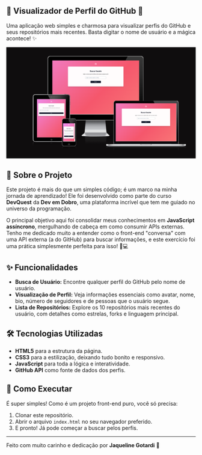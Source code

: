 ## 🚀 Visualizador de Perfil do GitHub 🚀

Uma aplicação web simples e charmosa para visualizar perfis do GitHub e seus repositórios mais recentes. Basta digitar o nome de usuário e a mágica acontece! ✨

![preview](src/imagens/tela-responsive.png)

## 🎯 Sobre o Projeto

Este projeto é mais do que um simples código; é um marco na minha jornada de aprendizado! Ele foi desenvolvido como parte do curso **DevQuest** da **Dev em Dobro**, uma plataforma incrível que tem me guiado no universo da programação.

O principal objetivo aqui foi consolidar meus conhecimentos em **JavaScript assíncrono**, mergulhando de cabeça em como consumir APIs externas. Tenho me dedicado muito a entender como o front-end "conversa" com uma API externa (a do GitHub) para buscar informações, e este exercício foi uma prática simplesmente perfeita para isso! 🧠💻

## ✨ Funcionalidades

- **Busca de Usuário:** Encontre qualquer perfil do GitHub pelo nome de usuário.
- **Visualização de Perfil:** Veja informações essenciais como avatar, nome, bio, número de seguidores e de pessoas que o usuário segue.
- **Lista de Repositórios:** Explore os 10 repositórios mais recentes do usuário, com detalhes como estrelas, forks e linguagem principal.

## 🛠️ Tecnologias Utilizadas

- **HTML5** para a estrutura da página.
- **CSS3** para a estilização, deixando tudo bonito e responsivo.
- **JavaScript** para toda a lógica e interatividade.
- **GitHub API** como fonte de dados dos perfis.

## 📂 Como Executar

É super simples! Como é um projeto front-end puro, você só precisa:

1.  Clonar este repositório.
2.  Abrir o arquivo `index.html` no seu navegador preferido.
3.  E pronto! Já pode começar a buscar pelos perfis.

---

Feito com muito carinho e dedicação por **Jaqueline Gotardi** 💙
